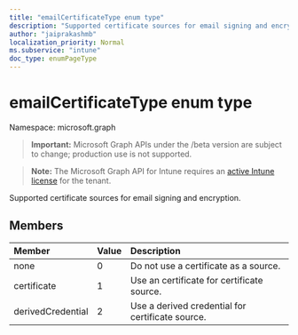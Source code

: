 ```yaml
---
title: "emailCertificateType enum type"
description: "Supported certificate sources for email signing and encryption."
author: "jaiprakashmb"
localization_priority: Normal
ms.subservice: "intune"
doc_type: enumPageType
---
```


# emailCertificateType enum type

Namespace: microsoft.graph

> **Important:** Microsoft Graph APIs under the /beta version are subject to change; production use is not supported.

> **Note:** The Microsoft Graph API for Intune requires an [active Intune license](https://go.microsoft.com/fwlink/?linkid=839381) for the tenant.

Supported certificate sources for email signing and encryption.

## Members
|Member|Value|Description|
|:---|:---|:---|
|none|0|Do not use a certificate as a source.|
|certificate|1|Use an certificate for certificate source.|
|derivedCredential|2|Use a derived credential for certificate source.|